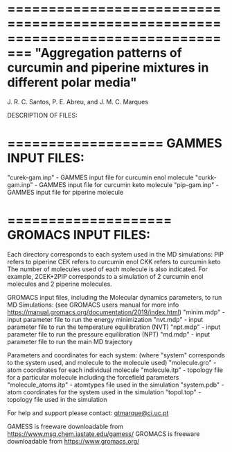 =================================================================================
"Aggregation patterns of curcumin and piperine mixtures in different polar media"
=================================================================================


J. R. C. Santos, P. E. Abreu, and J. M. C. Marques



DESCRIPTION OF FILES:



===================
GAMMES INPUT FILES:
===================
"curek-gam.inp"  - GAMMES input file for curcumin enol molecule
"curkk-gam.inp"  - GAMMES input file for curcumin keto molecule
"pip-gam.inp"    - GAMMES input file for piperine molecule



====================
GROMACS INPUT FILES:
====================
Each directory corresponds to each system used in the MD simulations:
PIP refers to piperine
CEK refers to curcumin enol
CKK refers to curcumin keto
The number of molecules used of each molecule is also indicated.
For example, 2CEK+2PIP corresponds to a simulation of 2 curcumin enol molecules and 2 piperine molecules.

GROMACS input files, including the Molecular dynamics parameters, to run MD Simulations:
(see GROMACS users manual for more info https://manual.gromacs.org/documentation/2019/index.html)
"minim.mdp" - input parameter file to run the energy minimization
"nvt.mdp"   - input parameter file to run the temperature equilibration (NVT)
"npt.mdp"   - input parameter file to run the pressure equilibration (NPT)
"md.mdp"    - input parameter file to run the main MD trajectory

Parameters and coordinates for each system:
(where "system" corresponds to the system used, and molecule to the molecule used)
"molecule.gro"       - atom coordinates for each individual molecule
"molecule.itp"       - topology file for a particular molecule including the forcefield parameters 
"molecule_atoms.itp" - atomtypes file used in the simulation
"system.pdb"         - atom coordinates for the system used in the simulation
"topol.top"          - topology file used in the simulation



For help and support please contact: qtmarque@ci.uc.pt

GAMESS is freeware downloadable from https://www.msg.chem.iastate.edu/gamess/
GROMACS is freeware downloadable from https://www.gromacs.org/
